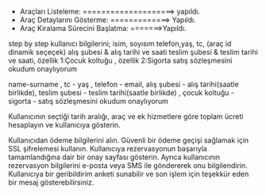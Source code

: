- Araçları Listeleme: ====================> yapıldı.
- Araç Detaylarını Gösterme: =============> Yapıldı.
- Araç Kiralama Sürecini Başlatma: =======>Yapıldı.

step by step kullanıcı bilgilerini;
isim, soyısım telefon,yaş, tc, (araç id dinamik seçeçek) alış şubesi & alış tarihi ve saati
teslim şubesi & teslim tarihi ve saati,
özellik 1:Çocuk koltuğu , özellik 2:Sigorta
satış sözleşmesini okudum onaylıyorum

name-surname , tc - yaş , telefon - email, alış şubesi - alış tarihi(saatle birlikde), teslim şubesi - teslim tarihi(saatle birlikde) , çocuk koltuğu - sigorta - satış sözleşmesini okudum onaylıyorum

Kullanıcının seçtiği tarih aralığı, araç ve ek hizmetlere göre toplam ücreti hesaplayın ve kullanıcıya gösterin.

Kullanıcıdan ödeme bilgilerini alın. Güvenli bir ödeme geçişi sağlamak için SSL şifrelemesi kullanın.
Kullanıcıya rezervasyonun başarıyla tamamlandığına dair bir onay sayfası gösterin. Ayrıca kullanıcının rezervasyon bilgilerini e-posta veya SMS ile göndererek onu bilgilendirin.
Kullanıcıya bir geribildirim anketi sunabilir ve son işlem için teşekkür eden bir mesaj gösterebilirsiniz.
